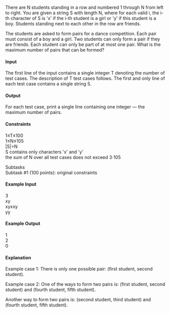 There are N students standing in a row and numbered 1 through N from left to right. You are given a string S with length N, where for each valid i, the i-th character of S is 'x' if the i-th student is a girl or 'y' if this student is a boy. Students standing next to each other in the row are friends.

The students are asked to form pairs for a dance competition. Each pair must consist of a boy and a girl. Two students can only form a pair if they are friends. Each student can only be part of at most one pair. What is the maximum number of pairs that can be formed?

#### Input
The first line of the input contains a single integer T denoting the number of test cases. The description of T test cases follows.
The first and only line of each test case contains a single string S.

#### Output
For each test case, print a single line containing one integer ― the maximum number of pairs.

#### Constraints
1≤T≤100\
1≤N≤105\
|S|=N\
S contains only characters 'x' and 'y'\
the sum of N over all test cases does not exceed 3⋅105

Subtasks\
Subtask #1 (100 points): original constraints

#### Example Input
3\
xy\
xyxxy\
yy

#### Example Output
1\
2\
0

#### Explanation
Example case 1: There is only one possible pair: (first student, second student).

Example case 2: One of the ways to form two pairs is: (first student, second student) and (fourth student, fifth student).

Another way to form two pairs is: (second student, third student) and (fourth student, fifth student).
